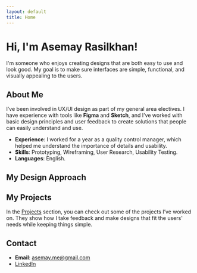 ```yaml
---
layout: default
title: Home
---
```


# Hi, I'm Asemay Rasilkhan!

I'm someone who enjoys creating designs that are both easy to use and look good. My goal is to make sure interfaces are simple, functional, and visually appealing to the users.

## About Me

I’ve been involved in UX/UI design as part of my general area electives. I have experience with tools like **Figma** and **Sketch**, and I’ve worked with basic design principles and user feedback to create solutions that people can easily understand and use.

- **Experience**: I worked for a year as a quality control manager, which helped me understand the importance of details and usability.
- **Skills**: Prototyping, Wireframing, User Research, Usability Testing.
- **Languages**: English.

## My Design Approach

## My Projects

In the [Projects](projects.md) section, you can check out some of the projects I’ve worked on. They show how I take feedback and make designs that fit the users' needs while keeping things simple.

## Contact

- **Email**: [asemay.me@gmail.com](mailto:asemay.me@gmail.com)
- [LinkedIn](https://www.linkedin.com/in/asemayer)

